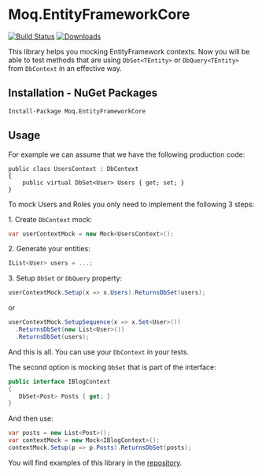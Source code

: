 # Moq.EntityFrameworkCore
[![Build Status](https://dev.azure.com/OpenSource-jankowskimichalpl/Moq.EntityFrameworkCore/_apis/build/status/MichalJankowskii.Moq.EntityFrameworkCore?branchName=master)](https://dev.azure.com/OpenSource-jankowskimichalpl/Moq.EntityFrameworkCore/_build/latest?definitionId=1&branchName=master)
[![Downloads](https://img.shields.io/nuget/dt/Moq.EntityFrameworkCore.svg)](https://www.nuget.org/packages/Moq.EntityFrameworkCore/)

This library helps you mocking EntityFramework contexts. Now you will be able to test methods that are using `DbSet<TEntity>` or `DbQuery<TEntity>` from `DbContext` in an effective way.
## Installation - NuGet Packages
```
Install-Package Moq.EntityFrameworkCore
```

## Usage
For example we can assume that we have the following production code:
```
public class UsersContext : DbContext
{
    public virtual DbSet<User> Users { get; set; }
}
```

To mock Users and Roles you only need to implement the following 3 steps:

1\. Create `DbContext` mock:
```csharp
var userContextMock = new Mock<UsersContext>();
```
2\. Generate your entities:
```csharp
IList<User> users = ...;
```
3\. Setup `DbSet` or `DbQuery` property:
```csharp
userContextMock.Setup(x => x.Users).ReturnsDbSet(users);
```

or
```csharp
userContextMock.SetupSequence(x => x.Set<User>())
  .ReturnsDbSet(new List<User>())
  .ReturnsDbSet(users);
```



And this is all. You can use your `DbContext` in your tests.

The second option is mocking `DbSet` that is part of the interface:
```csharp
public interface IBlogContext
{
   DbSet<Post> Posts { get; }
}
```

And then use:
```csharp
var posts = new List<Post>();
var contextMock = new Mock<IBlogContext>();
contextMock.Setup(p => p.Posts).ReturnsDbSet(posts);
```
You will find examples of this library in the [repository](https://github.com/MichalJankowskii/Moq.EntityFrameworkCore/blob/master/src/Moq.EntityFrameworkCore.Examples/UsersServiceTest.cs).
